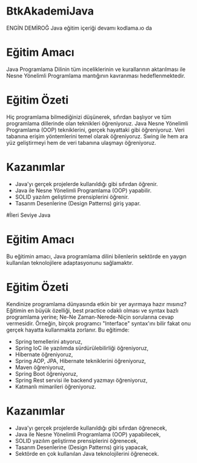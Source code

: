 # BtkAkademiJava
ENGİN DEMİROĞ Java eğitim içeriği devamı kodlama.ıo da

# Eğitim Amacı

Java Programlama Dilinin tüm inceliklerinin ve kurallarının aktarılması ile Nesne Yönelimli Programlama mantığının kavranması hedeflenmektedir.

# Eğitim Özeti

Hiç programlama bilmediğinizi düşünerek, sıfırdan başlıyor ve tüm programlama dillerinde olan teknikleri öğreniyoruz. Java Nesne Yönelimli Programlama (OOP) tekniklerini, gerçek hayattaki gibi öğreniyoruz. Veri tabanına erişim yöntemlerini temel olarak öğreniyoruz. Swing ile hem ara yüz geliştirmeyi hem de veri tabanına ulaşmayı öğreniyoruz.

# Kazanımlar

- Java'yı gerçek projelerde kullanıldığı gibi sıfırdan öğrenir.
- Java ile Nesne Yönelimli Programlama (OOP) yapabilir.
- SOLID yazılım geliştirme prensiplerini öğrenir.
- Tasarım Desenlerine (Design Patterns) giriş yapar.

#İleri Seviye Java

# Eğitim Amacı

Bu eğitimin amacı, Java programlama dilini bilenlerin sektörde en yaygın kullanılan teknolojilere adaptasyonunu sağlamaktır.

# Eğitim Özeti

Kendinize programlama dünyasında etkin bir yer ayırmaya hazır mısınız? Eğitimin en büyük özelliği, best practice odaklı olması ve syntax bazlı programlama yerine; Ne-Ne Zaman-Nerede-Niçin sorularına cevap vermesidir. Örneğin, birçok programcı "Interface" syntax'ını bilir fakat onu gerçek hayatta kullanmakta zorlanır. Bu eğitimde:

- Spring temellerini atıyoruz,
- Spring IoC ile yazılımda sürdürülebilirliği öğreniyoruz,
- Hibernate öğreniyoruz,
- Spring AOP, JPA, Hibernate tekniklerini öğreniyoruz,
- Maven öğreniyoruz,
- Spring Boot öğreniyoruz,
- Spring Rest servisi ile backend yazmayı öğreniyoruz,
- Katmanlı mimarileri öğreniyoruz.

# Kazanımlar

- Java'yı gerçek projelerde kullanıldığı gibi sıfırdan öğrenecek,
- Java ile Nesne Yönelimli Programlama (OOP) yapabilecek,
- SOLID yazılım geliştirme prensiplerini öğrenecek,
- Tasarım Desenlerine (Design Patterns) giriş yapacak,
- Sektörde en çok kullanılan Java teknolojilerini öğrenecek.
